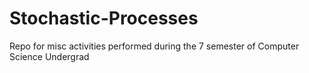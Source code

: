 # Stochastic-Processes
Repo for misc activities performed during the 7 semester of Computer Science Undergrad 

